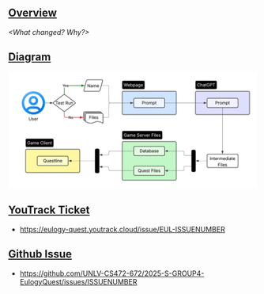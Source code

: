 ## [Overview](#overview)
_<What changed? Why?>_

## [Diagram](#diagram)
![Diagram](images/System_Overview.jpeg)

## [YouTrack Ticket](#tickets)
- https://eulogy-quest.youtrack.cloud/issue/EUL-ISSUENUMBER

## [Github Issue](#issues)
- https://github.com/UNLV-CS472-672/2025-S-GROUP4-EulogyQuest/issues/ISSUENUMBER
